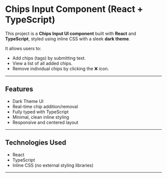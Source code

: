 #  Chips Input Component (React + TypeScript)


This project is a **Chips Input UI component** built with **React** and **TypeScript**, styled using inline CSS with a sleek **dark theme**.

It allows users to:
- Add chips (tags) by submitting text.
- View a list of all added chips.
- Remove individual chips by clicking the ❌ icon.

---


##  Features

-  Dark Theme UI
-  Real-time chip addition/removal
-  Fully typed with TypeScript
-  Minimal, clean inline styling
- Responsive and centered layout

---

##  Technologies Used

- React
- TypeScript
- Inline CSS (no external styling libraries)

---


